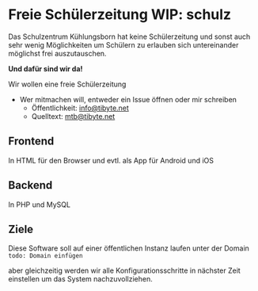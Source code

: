 # Freie Schülerzeitung WIP: schulz
Das Schulzentrum Kühlungsborn hat keine Schülerzeitung und sonst auch sehr wenig Möglichkeiten um Schülern zu erlauben sich untereinander möglichst frei auszutauschen.

**Und dafür sind wir da!**

Wir wollen eine freie Schülerzeitung
 - Wer mitmachen will, entweder ein Issue öffnen oder mir schreiben 
   - Öffentlichkeit: [info@tibyte.net](mailto:info@tibyte.net)
   - Quelltext: [mtb@tibyte.net](mailto:mtb@tibyte.net)

## Frontend
In HTML für den Browser und evtl. als App für Android und iOS

## Backend
In PHP und MySQL

## Ziele
Diese Software soll auf einer öffentlichen Instanz laufen unter der Domain ```todo: Domain einfügen```

aber gleichzeitig werden wir alle Konfigurationsschritte in nächster Zeit einstellen um das System nachzuvollziehen.
